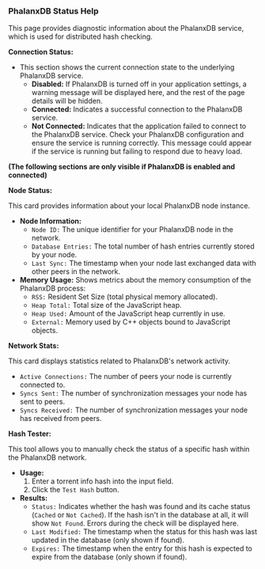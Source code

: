 ### PhalanxDB Status Help

This page provides diagnostic information about the PhalanxDB service, which is used for distributed hash checking.

**Connection Status:**

*   This section shows the current connection state to the underlying PhalanxDB service.
    *   **Disabled:** If PhalanxDB is turned off in your application settings, a warning message will be displayed here, and the rest of the page details will be hidden.
    *   **Connected:** Indicates a successful connection to the PhalanxDB service.
    *   **Not Connected:** Indicates that the application failed to connect to the PhalanxDB service. Check your PhalanxDB configuration and ensure the service is running correctly. This message could appear if the service is running but failing to respond due to heavy load.

**(The following sections are only visible if PhalanxDB is enabled and connected)**

**Node Status:**

This card provides information about your local PhalanxDB node instance.

*   **Node Information:**
    *   `Node ID:` The unique identifier for your PhalanxDB node in the network.
    *   `Database Entries:` The total number of hash entries currently stored by your node.
    *   `Last Sync:` The timestamp when your node last exchanged data with other peers in the network.
*   **Memory Usage:** Shows metrics about the memory consumption of the PhalanxDB process:
    *   `RSS:` Resident Set Size (total physical memory allocated).
    *   `Heap Total:` Total size of the JavaScript heap.
    *   `Heap Used:` Amount of the JavaScript heap currently in use.
    *   `External:` Memory used by C++ objects bound to JavaScript objects.

**Network Stats:**

This card displays statistics related to PhalanxDB's network activity.

*   `Active Connections:` The number of peers your node is currently connected to.
*   `Syncs Sent:` The number of synchronization messages your node has sent to peers.
*   `Syncs Received:` The number of synchronization messages your node has received from peers.

**Hash Tester:**

This tool allows you to manually check the status of a specific hash within the PhalanxDB network.

*   **Usage:**
    1.  Enter a torrent info hash into the input field.
    2.  Click the `Test Hash` button.
*   **Results:**
    *   `Status:` Indicates whether the hash was found and its cache status (`Cached` or `Not Cached`). If the hash isn't in the database at all, it will show `Not Found`. Errors during the check will be displayed here.
    *   `Last Modified:` The timestamp when the status for this hash was last updated in the database (only shown if found).
    *   `Expires:` The timestamp when the entry for this hash is expected to expire from the database (only shown if found).
